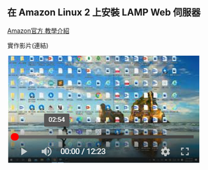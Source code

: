 ## 在 Amazon Linux 2 上安裝 LAMP Web 伺服器
[Amazon官方 教學介紹](https://docs.aws.amazon.com/zh_tw/AWSEC2/latest/UserGuide/ec2-lamp-amazon-linux-2.html)  
  
實作影片(連結)

[![實作影片](https://github.com/Leo90616/Photo/blob/main/123.png)](https://youtu.be/zJW_QvX7rC0)
 
